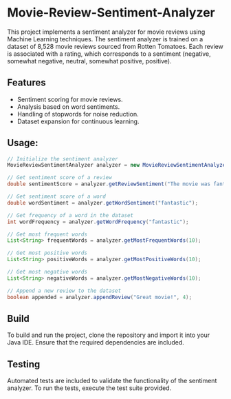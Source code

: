 # Movie-Review-Sentiment-Analyzer

This project implements a sentiment analyzer for movie reviews using Machine Learning techniques. The sentiment analyzer is trained on a dataset of 8,528 movie reviews sourced from Rotten Tomatoes. Each review is associated with a rating, which corresponds to a sentiment (negative, somewhat negative, neutral, somewhat positive, positive).

## Features

- Sentiment scoring for movie reviews.
- Analysis based on word sentiments.
- Handling of stopwords for noise reduction.
- Dataset expansion for continuous learning.

## Usage:

```java
// Initialize the sentiment analyzer
MovieReviewSentimentAnalyzer analyzer = new MovieReviewSentimentAnalyzer(stopwordsReader, reviewsReader, reviewsWriter);

// Get sentiment score of a review
double sentimentScore = analyzer.getReviewSentiment("The movie was fantastic!");

// Get sentiment score of a word
double wordSentiment = analyzer.getWordSentiment("fantastic");

// Get frequency of a word in the dataset
int wordFrequency = analyzer.getWordFrequency("fantastic");

// Get most frequent words
List<String> frequentWords = analyzer.getMostFrequentWords(10);

// Get most positive words
List<String> positiveWords = analyzer.getMostPositiveWords(10);

// Get most negative words
List<String> negativeWords = analyzer.getMostNegativeWords(10);

// Append a new review to the dataset
boolean appended = analyzer.appendReview("Great movie!", 4);
```

## Build
To build and run the project, clone the repository and import it into your Java IDE. Ensure that the required dependencies are included.

## Testing
Automated tests are included to validate the functionality of the sentiment analyzer. To run the tests, execute the test suite provided.
